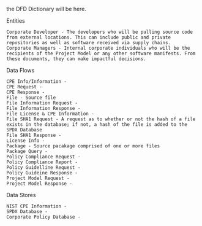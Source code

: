 the DFD Dictionary will be here. 

Entities

    Corporate Developer - The developers who will be pulling source code from external locations. This can include public and private repositories as well as software received via supply chains.
    Corporate Managers - Internal corporate individuals who will be the recipients of the Project Model or any other software manifests. From these documents, they can make impactful decisions. 
    

Data Flows

    CPE Info/Information - 
    CPE Request - 
    CPE Response - 
    File - Source file
    File Information Request - 
    File Information Response - 
    File License & CPE Information - 
    File SHA1 Request - A request as to whether or not the hash of a file exists in the database; if not, a hash of the file is added to the SPDX Database
    File SHA1 Response - 
    License Info -
    Package - Source pacakage comprised of one or more files
    Package Query - 
    Policy Compliance Request - 
    Policy Compliance Report - 
    Policy Guidelline Request - 
    Policy Guideine Response -
    Project Model Request - 
    Project Model Response - 
    

Data Stores

    NIST CPE Information - 
    SPDX Database - 
    Corporate Policy Database - 
    
